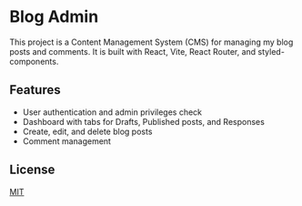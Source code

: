 # Blog Admin

This project is a Content Management System (CMS) for managing my blog posts and comments. It is built with React, Vite, React Router, and styled-components.

## Features

- User authentication and admin privileges check
- Dashboard with tabs for Drafts, Published posts, and Responses
- Create, edit, and delete blog posts
- Comment management

## License

[MIT](https://choosealicense.com/licenses/mit/)

